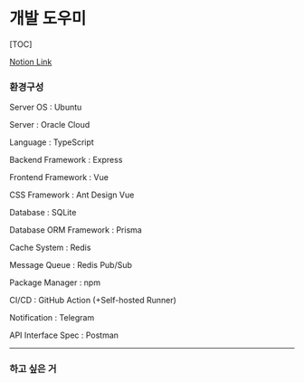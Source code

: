 # 개발 도우미

[TOC]

[Notion Link](https://www.notion.so/4d3b8c7aeb0b4b149da887c6dbdc609b)

### 환경구성

Server OS : Ubuntu

Server : Oracle Cloud

Language : TypeScript

Backend Framework : Express

Frontend Framework : Vue

CSS Framework : Ant Design Vue

Database : SQLite

Database ORM Framework : Prisma

Cache System : Redis

Message Queue : Redis Pub/Sub

Package Manager : npm

CI/CD : GitHub Action (+Self-hosted Runner)

Notification : Telegram

API Interface Spec : Postman

---

### 하고 싶은 거
